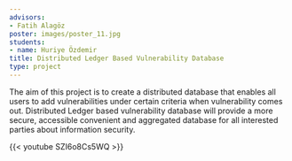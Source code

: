 ```yaml
---
advisors:
- Fatih Alagöz
poster: images/poster_11.jpg
students:
- name: Huriye Özdemir
title: Distributed Ledger Based Vulnerability Database
type: project
---
```


The aim of this project is to create a distributed database that enables all users to add vulnerabilities under certain criteria when vulnerability comes out. Distributed Ledger based vulnerability database will provide a more secure, accessible convenient and aggregated database for all interested parties about information security.


{{< youtube SZI6o8Cs5WQ >}}